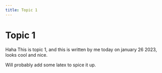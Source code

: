 ```yaml
---
title: Topic 1
---
```


Topic 1
=======

Haha This is topic 1, and this is written by me today on january 26 2023,
looks cool and nice.

Will probably add some latex to spice it up.
